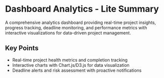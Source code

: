 # Dashboard Analytics - Lite Summary

A comprehensive analytics dashboard providing real-time project insights, progress tracking, deadline monitoring, and performance metrics with interactive visualizations for data-driven project management.

## Key Points
- Real-time project health metrics and completion tracking
- Interactive charts with Chart.js/D3.js for data visualization
- Deadline alerts and risk assessment with proactive notifications